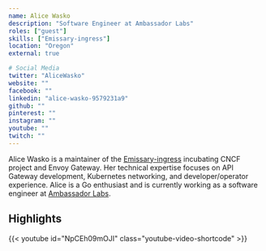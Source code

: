 ```yaml
---
name: Alice Wasko
description: "Software Engineer at Ambassador Labs"
roles: ["guest"]
skills: ["Emissary-ingress"]
location: "Oregon"
external: true

# Social Media 
twitter: "AliceWasko"
website: ""
facebook: ""
linkedin: "alice-wasko-9579231a9"
github: ""
pinterest: ""
instagram: ""
youtube: ""
twitch: ""
---
```


<!-- markdownlint-disable MD041-->

Alice Wasko is a maintainer of the [Emissary-ingress](https://github.com/emissary-ingress/emissary) incubating CNCF project and Envoy Gateway. Her technical expertise focuses on API Gateway development, Kubernetes networking, and developer/operator experience. Alice is a Go enthusiast and is currently working as a software engineer at [Ambassador Labs](https://www.getambassador.io/).

<!--more-->

## Highlights

{{< youtube id="NpCEh09mOJI" class="youtube-video-shortcode" >}}
